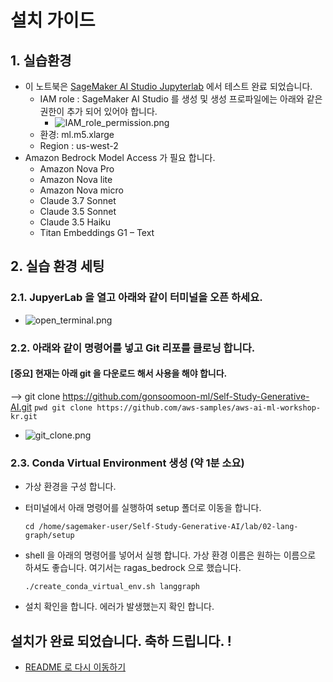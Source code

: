 # 설치 가이드

## 1. 실습환경
- 이 노트북은 [SageMaker AI Studio Jupyterlab](https://docs.aws.amazon.com/ko_kr/sagemaker/latest/dg/studio-updated-jl.html) 에서 테스트 완료 되었습니다.
    - IAM role : SageMaker AI Studio 를 생성 및 생성 프로파일에는 아래와 같은 권한이 추가 되어 있어야 합니다.
        - ![IAM_role_permission.png](img/IAM_role_permission.png)
    - 환경: ml.m5.xlarge 
    - Region : us-west-2
- Amazon Bedrock Model Access 가 필요 합니다.
    - Amazon Nova Pro
    - Amazon Nova lite
    - Amazon Nova micro
    - Claude 3.7 Sonnet 
    - Claude 3.5 Sonnet 
    - Claude 3.5 Haiku
    - Titan Embeddings G1 – Text
    

## 2. 실습 환경 세팅
### 2.1. JupyerLab 을 열고 아래와 같이 터미널을 오픈 하세요.
- ![open_terminal.png](img/open_terminal.png)
### 2.2. 아래와 같이 명령어를 넣고 Git 리포를 클로닝 합니다.
#### [중요] 현재는 아래 git 을 다운로드 해서 사용을 해야 합니다.
--> git clone https://github.com/gonsoomoon-ml/Self-Study-Generative-AI.git
    ```
    pwd
    git clone https://github.com/aws-samples/aws-ai-ml-workshop-kr.git
    ```
- ![git_clone.png](img/git_clone.png)
### 2.3. Conda Virtual Environment 생성 (약 1분 소요)
- 가상 환경을 구성 합니다.
- 터미널에서 아래 명령어를 실행하여 setup 폴더로 이동을 합니다. 
    ```
    cd /home/sagemaker-user/Self-Study-Generative-AI/lab/02-lang-graph/setup
    ```
- shell 을 아래의 명령어를 넣어서 실행 합니다. 가상 환경 이름은 원하는 이름으로 하셔도 좋습니다. 여기서는 ragas_bedrock 으로 했습니다.
    ```
    ./create_conda_virtual_env.sh langgraph
    ```    

- 설치 확인을 합니다. 에러가 발생했는지 확인 합니다.

## 설치가 완료 되었습니다. 축하 드립니다. !
- [README 로 다시 이동하기](../README.md)






